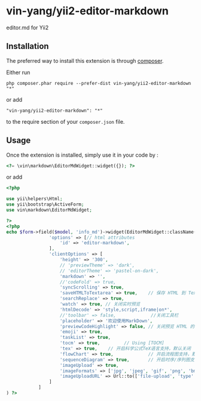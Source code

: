 vin-yang/yii2-editor-markdown
=============================
editor.md for Yii2

Installation
------------

The preferred way to install this extension is through [composer](http://getcomposer.org/download/).

Either run

```
php composer.phar require --prefer-dist vin-yang/yii2-editor-markdown "*"
```

or add

```
"vin-yang/yii2-editor-markdown": "*"
```

to the require section of your `composer.json` file.


Usage
-----

Once the extension is installed, simply use it in your code by  :

```php
<?= \vin\markdown\EditorMdWidget::widget({}); ?>
```

or add

```php
<?php

use yii\helpers\Html;
use yii\bootstrap\ActiveForm;
use vin\markdown\EditorMdWidget;

?>
<?php 
echo $form->field($model, 'info_md')->widget(EditorMdWidget::className(), [
                'options' => [// html attributes
                    'id' => 'editor-markdown',
                ],
                'clientOptions' => [
                    'height' => '300',
                    // 'previewTheme' => 'dark',
                    // 'editorTheme' => 'pastel-on-dark',
                    'markdown' => '',
                    //'codeFold' => true,
                    'syncScrolling' => true,
                    'saveHTMLToTextarea' => true,    // 保存 HTML 到 Textarea
                    'searchReplace' => true,
                    'watch' => true, // 关闭实时预览
                    'htmlDecode' => 'style,script,iframe|on*',            // 开启 HTML 标签解析，为了安全性，默认不开启
                    //'toolbar' => false,             //关闭工具栏
                    'placeholder' => '欢迎使用MarkDown',
                    'previewCodeHighlight' => false, // 关闭预览 HTML 的代码块高亮，默认开启
                    'emoji' => true,
                    'taskList' => true,
                    'tocm' => true,         // Using [TOCM]
                    'tex' => true,    // 开启科学公式TeX语言支持，默认关闭
                    'flowChart' => true,             // 开启流程图支持，默认关闭
                    'sequenceDiagram' => true,       // 开启时序/序列图支持，默认关闭,
                    'imageUpload' => true,
                    'imageFormats' => ['jpg', 'jpeg', 'gif', 'png', 'bmp', 'webp'],
                    'imageUploadURL' => Url::to(['file-upload', 'type' => 'md']),
                ]
            ]
) ?>

```